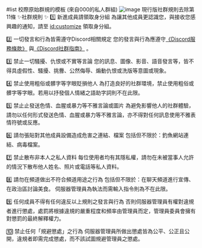 #list 
校際原始群規的模板 (來自000的私人群組)
![image](https://hackmd.io/_uploads/SkE3v1zlgx.png)
現行版社群規則去除第11條
✨️社群規則 ✨️
1️⃣ 新進成員請領取身分組
為讓其他成員更認識您，與接收您感興趣的通知，請至 <id:customize> 領取身分組。

2️⃣ 一切發言和行為皆需遵守Discord相關規定
您的發言與行為應遵守[《Discord服務條款》](https://discord.com/terms) 與[《Discord社群指南》](https://discord.com/guidelines) 。

3️⃣ 禁止一切騷擾、仇恨或不實等言論
您的訊息、圖像、影音、語音發言等，皆不得具虛假性、騷擾、挑釁、公然侮辱、煽動仇恨或洗版等意圖或現象。

4️⃣ 禁止使用粗俗或髒字等字眼貶損他人
為打造良好的社群環境，禁止使用粗俗或髒字等字眼。若用以抒發個人情緒之語助字詞則不在此限。

5️⃣ 禁止止發送色情、血腥或暴力等不雅言論或圖片
為避免影響他人的社群體驗，請勿以任何形式發送色情、血腥或暴力等不雅言論，亦不得對任何訊息使用不雅表情符號或反應。

6️⃣ 請勿張貼對其他成員設備造成危害之連結、檔案
包括但不限於：釣魚網站連結、病毒檔案。

7️⃣ 禁止散布非本人之私人資料
每位使用者均有其隱私權，請勿在未被當事人允許的情況下散布他人姓名、照片或電話等私人資料。

8️⃣ 請勿在頻道做出不符合頻道用途之行為
包括但不限於：在聊天頻道進行宣傳、在政治區討論美食。
伺服器管理員為執法而需輸入指令則為不在此限。

9️⃣ 任何成員不得有任何違反以上規則之發言與行為
否則伺服器管理員有權對違規者進行懲處，處罰將根據違規的嚴重程度和頻率由管理員而定，管理員委員會擁有對懲罰的最終解釋權力。

🔟 禁止任何「規避懲處」之行為
伺服器管理員所做出懲處皆為公平、公正且公開，違規者即需完成懲處，而不該試圖規避管理員之懲處。 
